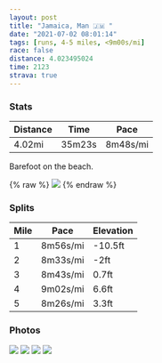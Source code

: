 ```yaml
---
layout: post
title: "Jamaica, Man 🇯🇲 "
date: "2021-07-02 08:01:14"
tags: [runs, 4-5 miles, <9m00s/mi]
race: false
distance: 4.023495024
time: 2123
strava: true
---
```


### Stats

| Distance | Time | Pace |
|----------|------|------|
|4.02mi|35m23s|8m48s/mi|

Barefoot on the beach.

{% raw %}
<img src='https://maps.googleapis.com/maps/api/staticmap?maptype=roadmap&path=enc:cr|nBx_d}Mj@eALa@HKRKDKRIr@q@Ck@BSNERU|AgAj@g@dAm@r@SfBY|Dy@zA_@lD}@bDmAlCo@fB[fBWdCWhG]f@IjCWf@?~@G`GEr@EnCD`BHdEd@d@FVH?AKGaAKgF_@i@@aBGeBAu@DyDD}AJcCHsBTmCPiE^s@Js@Du@JeDl@qBl@iBr@}@V{Bf@_Cn@cDn@uBt@]HUVm@`@q@Xn@Y\[\QTWl@OdAe@b@MZChASj@Qv@O`Be@xA[zC_AzAk@zAa@lAUlEo@vAMl@CtBQdBKtASnCUlBGfCBxAGbFDTDcEIe@@MNk@KQAuAFaB@}AJc@@k@FuBLo@HgBJgBPyDVoBVkDl@eA^mAj@kAZq@Vo@PcCd@aAZaDp@]JeBp@iAp@ONcAd@}@n@SHORLd@?LQRYNWFMFQXYTYL&key=AIzaSyC1MId7bFpkLXNAaYhBSTb8jLyiSqzbDtM&size=800x800&markers=color:yellow|label:S|18.33778,-78.34125&markers=color:green|label:F|18.337720000000004,-78.34084999999996'>
{% endraw %}

### Splits

| Mile | Pace | Elevation |
|------|------|-----------|
|1|8m56s/mi|-10.5ft|
|2|8m33s/mi|-2ft|
|3|8m43s/mi|0.7ft|
|4|9m02s/mi|6.6ft|
|5|8m26s/mi|3.3ft|

### Photos
<img src='https://dgtzuqphqg23d.cloudfront.net/yjHCNN2TKf5462SrtS1tP5GdMUGsdzJWbtUhWSGPaSc-768x768.jpg'>

<img src='https://dgtzuqphqg23d.cloudfront.net/tFUfXp_l9ISP0lrj_EgQEX4Z_Ew24YlF9o2Gfqw-yNI-576x768.jpg'>

<img src='https://dgtzuqphqg23d.cloudfront.net/u1kb2GC8spoO8vEnBbgeQnyGbqpYgJRoL0f9TVUP8vs-768x768.jpg'>

<img src='https://dgtzuqphqg23d.cloudfront.net/fdE5JjiLgFTEsDtVdI58A9RfTZzIT0P61tbr4xKOrT0-768x767.jpg'>
